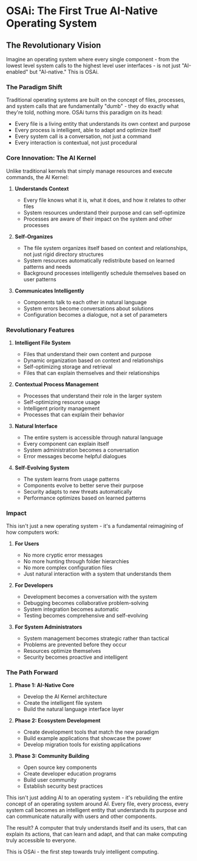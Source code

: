 # OSAi: The First True AI-Native Operating System

## The Revolutionary Vision

Imagine an operating system where every single component - from the lowest level system calls to the highest level user interfaces - is not just "AI-enabled" but "AI-native." This is OSAi.

### The Paradigm Shift

Traditional operating systems are built on the concept of files, processes, and system calls that are fundamentally "dumb" - they do exactly what they're told, nothing more. OSAi turns this paradigm on its head:

- Every file is a living entity that understands its own context and purpose
- Every process is intelligent, able to adapt and optimize itself
- Every system call is a conversation, not just a command
- Every interaction is contextual, not just procedural

### Core Innovation: The AI Kernel

Unlike traditional kernels that simply manage resources and execute commands, the AI Kernel:

1. **Understands Context**
   - Every file knows what it is, what it does, and how it relates to other files
   - System resources understand their purpose and can self-optimize
   - Processes are aware of their impact on the system and other processes

2. **Self-Organizes**
   - The file system organizes itself based on context and relationships, not just rigid directory structures
   - System resources automatically redistribute based on learned patterns and needs
   - Background processes intelligently schedule themselves based on user patterns

3. **Communicates Intelligently**
   - Components talk to each other in natural language
   - System errors become conversations about solutions
   - Configuration becomes a dialogue, not a set of parameters

### Revolutionary Features

1. **Intelligent File System**
   - Files that understand their own content and purpose
   - Dynamic organization based on context and relationships
   - Self-optimizing storage and retrieval
   - Files that can explain themselves and their relationships

2. **Contextual Process Management**
   - Processes that understand their role in the larger system
   - Self-optimizing resource usage
   - Intelligent priority management
   - Processes that can explain their behavior

3. **Natural Interface**
   - The entire system is accessible through natural language
   - Every component can explain itself
   - System administration becomes a conversation
   - Error messages become helpful dialogues

4. **Self-Evolving System**
   - The system learns from usage patterns
   - Components evolve to better serve their purpose
   - Security adapts to new threats automatically
   - Performance optimizes based on learned patterns

### Impact

This isn't just a new operating system - it's a fundamental reimagining of how computers work:

1. **For Users**
   - No more cryptic error messages
   - No more hunting through folder hierarchies
   - No more complex configuration files
   - Just natural interaction with a system that understands them

2. **For Developers**
   - Development becomes a conversation with the system
   - Debugging becomes collaborative problem-solving
   - System integration becomes automatic
   - Testing becomes comprehensive and self-evolving

3. **For System Administrators**
   - System management becomes strategic rather than tactical
   - Problems are prevented before they occur
   - Resources optimize themselves
   - Security becomes proactive and intelligent

### The Path Forward

1. **Phase 1: AI-Native Core**
   - Develop the AI Kernel architecture
   - Create the intelligent file system
   - Build the natural language interface layer

2. **Phase 2: Ecosystem Development**
   - Create development tools that match the new paradigm
   - Build example applications that showcase the power
   - Develop migration tools for existing applications

3. **Phase 3: Community Building**
   - Open source key components
   - Create developer education programs
   - Build user community
   - Establish security best practices

This isn't just adding AI to an operating system - it's rebuilding the entire concept of an operating system around AI. Every file, every process, every system call becomes an intelligent entity that understands its purpose and can communicate naturally with users and other components.

The result? A computer that truly understands itself and its users, that can explain its actions, that can learn and adapt, and that can make computing truly accessible to everyone.

This is OSAi - the first step towards truly intelligent computing.